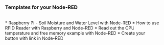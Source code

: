 <h3>Templates for your Node-RED</h3>
</br>
* Raspberry Pi - Soil Moisture and Water Level with Node-RED
* How to use RFID Reader with Raspberry and Node-RED
* Read out the CPU temperature and free memory example with Node-RED 
* Create your button with link in Node-RED
